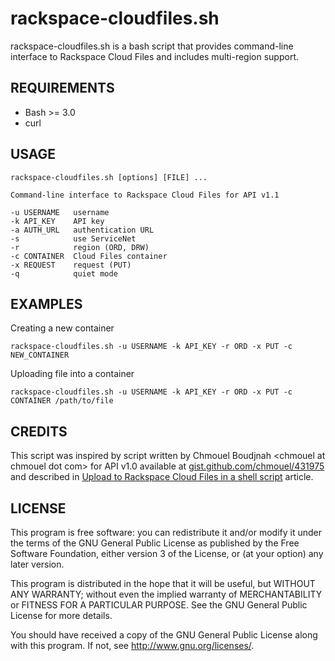 rackspace-cloudfiles.sh
=======================

rackspace-cloudfiles.sh is a bash script that provides command-line 
interface to Rackspace Cloud Files and includes multi-region support.  


REQUIREMENTS
------------

* Bash >= 3.0
* curl 


USAGE
-----

    rackspace-cloudfiles.sh [options] [FILE] ...

    Command-line interface to Rackspace Cloud Files for API v1.1

    -u USERNAME   username
    -k API_KEY    API key
    -a AUTH_URL   authentication URL
    -s            use ServiceNet
    -r            region (ORD, DRW)
    -c CONTAINER  Cloud Files container
    -x REQUEST    request (PUT)
    -q            quiet mode


EXAMPLES
--------

Creating a new container

    rackspace-cloudfiles.sh -u USERNAME -k API_KEY -r ORD -x PUT -c NEW_CONTAINER

Uploading file into a container

    rackspace-cloudfiles.sh -u USERNAME -k API_KEY -r ORD -x PUT -c CONTAINER /path/to/file


CREDITS
-------

This script was inspired by script written by Chmouel Boudjnah &lt;chmouel at 
chmouel dot com&gt; for API v1.0 available at [gist.github.com/chmouel/431975](http://gist.github.com/chmouel/431975)
and described in [Upload to Rackspace Cloud Files in a shell script](http://blog.chmouel.com/2010/06/09/upload-to-rackspace-cloud-files-in-a-shell-script/) article. 


LICENSE
-------

This program is free software: you can redistribute it and/or modify
it under the terms of the GNU General Public License as published by
the Free Software Foundation, either version 3 of the License, or
(at your option) any later version.

This program is distributed in the hope that it will be useful,
but WITHOUT ANY WARRANTY; without even the implied warranty of
MERCHANTABILITY or FITNESS FOR A PARTICULAR PURPOSE.  See the
GNU General Public License for more details.

You should have received a copy of the GNU General Public License
along with this program.  If not, see http://www.gnu.org/licenses/.
